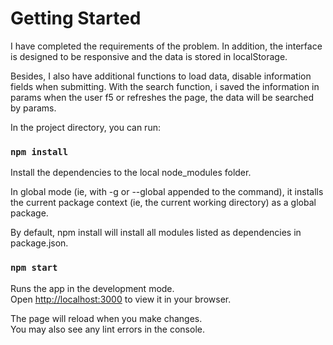 # Getting Started 

I have completed the requirements of the problem.
In addition, the interface is designed to be responsive and the data is stored in localStorage. 

Besides, I also have additional functions to load data, disable information fields when submitting.
With the search function, i saved the information in params when the user f5 or refreshes the page, the data will be searched by params.



In the project directory, you can run:
### `npm install`
Install the dependencies to the local node_modules folder.

In global mode (ie, with -g or --global appended to the command), it installs the current package context (ie, the current working directory) as a global package.

By default, npm install will install all modules listed as dependencies in package.json.

### `npm start`

Runs the app in the development mode.\
Open [http://localhost:3000](http://localhost:3000) to view it in your browser.

The page will reload when you make changes.\
You may also see any lint errors in the console.


